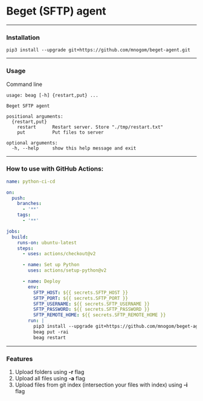 # Beget (SFTP) agent

---
### Installation
```commandline
pip3 install --upgrade git+https://github.com/mnogom/beget-agent.git
```

---
### Usage
Command line
```commandline
usage: beag [-h] {restart,put} ...

Beget SFTP agent

positional arguments:
  {restart,put}
    restart      Restart server. Store "./tmp/restart.txt"
    put          Put files to server

optional arguments:
  -h, --help     show this help message and exit
```

---
### How to use with GitHub Actions:
```yaml
name: python-ci-cd

on:
  push:
    branches:
      - '**'
    tags:
      - '**'

jobs:
  build:
    runs-on: ubuntu-latest
    steps:
      - uses: actions/checkout@v2

      - name: Set up Python
        uses: actions/setup-python@v2

      - name: Deploy
        env:
          SFTP_HOST: ${{ secrets.SFTP_HOST }}
          SFTP_PORT: ${{ secrets.SFTP_PORT }}
          SFTP_USERNAME: ${{ secrets.SFTP_USERNAME }}
          SFTP_PASSWORD: ${{ secrets.SFTP_PASSWORD }}
          SFTP_REMOTE_HOME: ${{ secrets.SFTP_REMOTE_HOME }}
        run: |
          pip3 install --upgrade git+https://github.com/mnogom/beget-agent.git
          beag put -rai
          beag restart
```

---
### Features
1. Upload folders using **-r** flag
2. Upload all files using **-a** flag
3. Upload files from git index (intersection your files with index) using **-i** flag